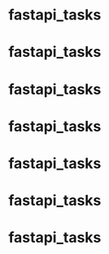 # fastapi_tasks
# fastapi_tasks
# fastapi_tasks
# fastapi_tasks
# fastapi_tasks
# fastapi_tasks
# fastapi_tasks
